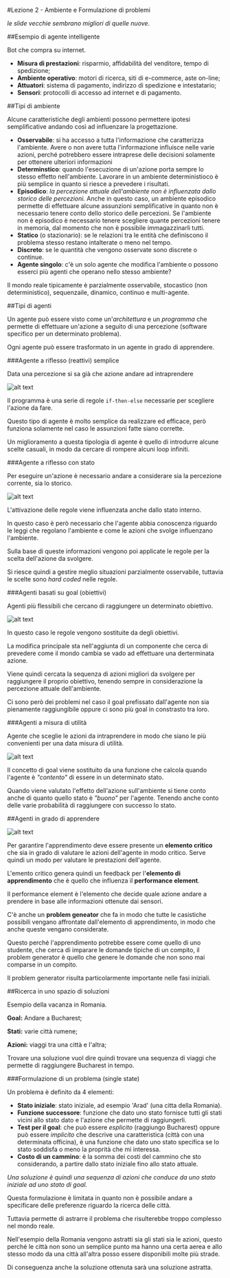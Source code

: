 #Lezione 2 - Ambiente e Formulazione di problemi

_le slide vecchie sembrano migliori di quelle nuove._

##Esempio di agente intelligente

Bot che compra su internet.

- **Misura di prestazioni**: risparmio, affidabilità del venditore, tempo di spedizione;
- **Ambiente operativo**: motori di ricerca, siti di e-commerce, aste on-line;
- **Attuatori**: sistema di pagamento, indirizzo di spedizione e intestatario;
- **Sensori**: protocolli di accesso ad internet e di pagamento.

##Tipi di ambiente

Alcune caratteristiche degli ambienti possono permettere ipotesi semplificative andando così ad influenzare la progettazione.

- **Osservabile**: si ha accesso a tutta l'informazione che caratterizza l'ambiente. Avere o non avere tutta l'informazione influisce nelle varie azioni, perché potrebbero essere intraprese delle decisioni solamente per ottenere ulteriori informazioni
- **Determinstico**: quando l'esecuzione di un'azione porta sempre lo stesso effetto nell'ambiente. Lavorare in un ambiente deterministioco è più semplice in quanto si riesce a prevedere i risultati.
- **Episodico**: _la percezione attuale dell'ambiente non è influenzata dallo storico delle percezioni._ Anche in questo caso, un ambiente episodico permette di effettuare alcune assunzioni semplificative in quanto non è necessario tenere conto dello storico delle percezioni. Se l'ambiente non è episodico è necessario tenere scegliere quante percezioni tenere in memoria, dal momento che non è possibile immagazzinarli tutti.
- **Statico** (o stazionario): se le relazioni tra le entità che definiscono il problema stesso restano intalterate o meno nel tempo.
- **Discreto**: se le quantità che vengono osservate sono discrete o continue.
- **Agente singolo**: c'è un solo agente che modifica l'ambiente o possono esserci più agenti che operano nello stesso ambiente?

Il mondo reale tipicamente è parzialmente osservabile, stocastico (non deterministico), sequenzaile, dinamico, continuo e multi-agente.

##Tipi di agenti

Un agente può essere visto come un'_architettura_ e un _programma_ che permette di effettuare un'azione a seguito di una percezione (software specifico per un determinato problema).

Ogni agente può essere trasformato in un agente in grado di apprendere.

###Agente a riflesso (reattivi) semplice

Data una percezione si sa già che azione andare ad intraprendere

![alt text](./immagini/l2-agente-semplice.png "Agente semplice")

Il programma è una serie di regole `if-then-else` necessarie per scegliere l'azione da fare.

Questo tipo di agente è molto semplice da realizzare ed efficace, però funziona solamente nel caso le assunzioni fatte siano corrette.

Un miglioramento a questa tipologia di agente è quello di introdurre alcune scelte casuali, in modo da cercare di rompere alcuni loop infiniti.

###Agente a riflesso con stato

Per eseguire un'azione è necessario andare a considerare sia la percezione corrente, sia lo storico.

![alt text](./immagini/l2-agente-riflesso.png "Agente a riflesso con stato")

L'attivazione delle regole viene influenzata anche dallo stato interno.

In questo caso è però necessario che l'agente abbia conoscenza riguardo le leggi che regolano l'ambiente e come le azioni che svolge influenzano l'ambiente.

Sulla base di queste informazioni vengono poi applicate le regole per la scelta dell'azione da svolgere.

Si riesce quindi a gestire meglio situazioni parzialmente osservabile, tuttavia le scelte sono _hard coded_ nelle regole.

###Agenti basati su goal (obiettivi)

Agenti più flessibili che cercano di raggiungere un determinato obiettivo.

![alt text](./immagini/l2-agente-goal.png "Agente con goal")

In questo caso le regole vengono sostituite da degli obiettivi.

La modifica principale sta nell'aggiunta di un componente che cerca di prevedere come il mondo cambia se vado ad effettuare una derterminata azione.

Viene quindi cercata la sequenza di azioni migliori da svolgere per raggiungere il proprio obiettivo, tenendo sempre in considerazione la percezione attuale dell'ambiente.

Ci sono però dei problemi nel caso il goal prefissato dall'agente non sia pienamente raggiungibile oppure ci sono più goal in constrasto tra loro.

###Agenti a misura di utilità

Agente che sceglie le azioni da intraprendere in modo che siano le più convenienti per una data misura di utilità.

![alt text](./immagini/l2-agente-utilita.png "Agente a misura di utilità")

Il concetto di goal viene sostituito da una funzione che calcola quando l'agente è _"contento"_ di essere in un determinato stato.

Quando viene valutato l'effetto dell'azione sull'ambiente si tiene conto anche di quanto quello stato è _"buono"_ per l'agente. Tenendo anche conto delle varie probabilità di raggiungere con successo lo stato.

##Agenti in grado di apprendere

![alt text](./immagini/l2-agente-apprende.png "Agente in grado di apprendere")

Per garantire l'apprendimento deve essere presente un __elemento critico__ che sia in grado di valutare le azioni dell'agente in modo critico. Serve quindi un modo per valutare le prestazioni dell'agente.

L'emento critico genera quindi un feedback per l'__elemento di apprendimento__ che è quello che influenza il __performance element__.

Il performance element è l'elemento che decide quale azione andare a prendere in base alle informazioni ottenute dai sensori.

C'è anche un __problem geneator__ che fa in modo che tutte le casistiche possibili vengano affrontate dall'elemento di apprendimento, in modo che anche queste vengano considerate.

Questo perché l'apprendimento potrebbe essere come quello di uno studente, che cerca di imparare le domande tipiche di un compito, il problem generator è quello che genere le domande che non sono mai comparse in un compito.

Il problem generator risulta particolarmente importante nelle fasi iniziali.

##Ricerca in uno spazio di soluzioni

Esempio della vacanza in Romania.

__Goal:__ Andare a Bucharest;

__Stati:__ varie città rumene;

__Azioni:__ viaggi tra una città e l'altra;

Trovare una soluzione vuol dire quindi trovare una sequenza di viaggi che permette di raggiungere Bucharest in tempo.

###Formulazione di un problema (single state)

Un problema è definito da 4 elementi:

- __Stato iniziale__: stato iniziale, ad esempio 'Arad' (una citta della Romania).
- __Funzione successore__: funzione che dato uno stato fornisce tutti gli stati vicini allo stato dato e l'azione che permette di raggiungerli.
- __Test per il goal__: che può essere _esplicito_ (raggiungo Bucharest) oppure può essere _implicito_ che descrive una caratteristica (città con una determinata officina), è una funzione che dato uno stato specifica se lo stato soddisfa o meno la proprità che mi interessa.
- __Costo di un cammino__: è la somma dei costi del cammino che sto considerando, a partire dallo stato iniziale fino allo stato attuale.

_Una soluzione è quindi una sequenza di azioni che conduce da uno stato iniziale ad uno stato di goal._

Questa formulazione è limitata in quanto non è possibile andare a specificare delle preferenze riguardo la ricerca delle città.

Tuttavia permette di astrarre il problema che risulterebbe troppo complesso nel mondo reale.

Nell'esempio della Romania vengono astratti sia gli stati sia le azioni, questo perché le città non sono un semplice punto ma hanno una certa aerea e allo stesso modo da una città all'altra posso essere disponibili molte più strade.

Di conseguenza anche la soluzione ottenuta sarà una soluzione astratta.





